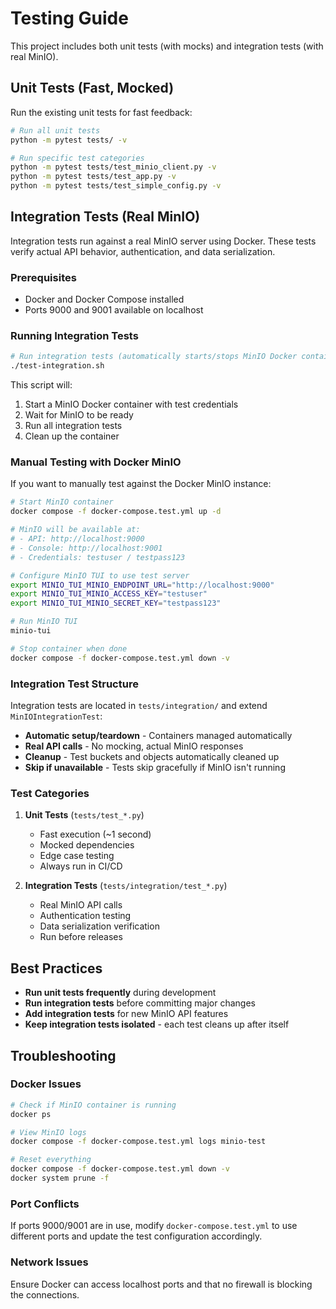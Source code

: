 # Testing Guide

This project includes both unit tests (with mocks) and integration tests (with real MinIO).

## Unit Tests (Fast, Mocked)

Run the existing unit tests for fast feedback:

```bash
# Run all unit tests
python -m pytest tests/ -v

# Run specific test categories
python -m pytest tests/test_minio_client.py -v
python -m pytest tests/test_app.py -v
python -m pytest tests/test_simple_config.py -v
```

## Integration Tests (Real MinIO)

Integration tests run against a real MinIO server using Docker. These tests verify actual API behavior, authentication, and data serialization.

### Prerequisites

- Docker and Docker Compose installed
- Ports 9000 and 9001 available on localhost

### Running Integration Tests

```bash
# Run integration tests (automatically starts/stops MinIO Docker container)
./test-integration.sh
```

This script will:
1. Start a MinIO Docker container with test credentials
2. Wait for MinIO to be ready
3. Run all integration tests
4. Clean up the container

### Manual Testing with Docker MinIO

If you want to manually test against the Docker MinIO instance:

```bash
# Start MinIO container
docker compose -f docker-compose.test.yml up -d

# MinIO will be available at:
# - API: http://localhost:9000
# - Console: http://localhost:9001
# - Credentials: testuser / testpass123

# Configure MinIO TUI to use test server
export MINIO_TUI_MINIO_ENDPOINT_URL="http://localhost:9000"
export MINIO_TUI_MINIO_ACCESS_KEY="testuser"
export MINIO_TUI_MINIO_SECRET_KEY="testpass123"

# Run MinIO TUI
minio-tui

# Stop container when done
docker compose -f docker-compose.test.yml down -v
```

### Integration Test Structure

Integration tests are located in `tests/integration/` and extend `MinIOIntegrationTest`:

- **Automatic setup/teardown** - Containers managed automatically
- **Real API calls** - No mocking, actual MinIO responses
- **Cleanup** - Test buckets and objects automatically cleaned up
- **Skip if unavailable** - Tests skip gracefully if MinIO isn't running

### Test Categories

1. **Unit Tests** (`tests/test_*.py`)
   - Fast execution (~1 second)
   - Mocked dependencies
   - Edge case testing
   - Always run in CI/CD

2. **Integration Tests** (`tests/integration/test_*.py`)
   - Real MinIO API calls
   - Authentication testing
   - Data serialization verification
   - Run before releases

## Best Practices

- **Run unit tests frequently** during development
- **Run integration tests** before committing major changes
- **Add integration tests** for new MinIO API features
- **Keep integration tests isolated** - each test cleans up after itself

## Troubleshooting

### Docker Issues
```bash
# Check if MinIO container is running
docker ps

# View MinIO logs
docker compose -f docker-compose.test.yml logs minio-test

# Reset everything
docker compose -f docker-compose.test.yml down -v
docker system prune -f
```

### Port Conflicts
If ports 9000/9001 are in use, modify `docker-compose.test.yml` to use different ports and update the test configuration accordingly.

### Network Issues
Ensure Docker can access localhost ports and that no firewall is blocking the connections.